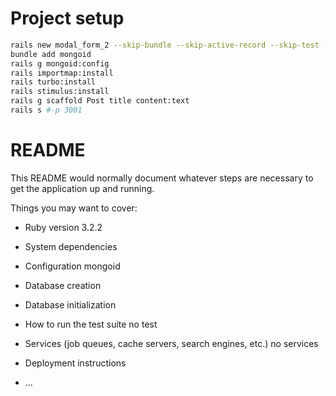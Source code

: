 # Project setup

```bash
rails new modal_form_2 --skip-bundle --skip-active-record --skip-test --skip-system-test && cd modal_form_2
bundle add mongoid
rails g mongoid:config
rails importmap:install
rails turbo:install
rails stimulus:install
rails g scaffold Post title content:text
rails s #-p 3001
```

# README

This README would normally document whatever steps are necessary to get the
application up and running.

Things you may want to cover:

* Ruby version
3.2.2

* System dependencies

* Configuration
mongoid

* Database creation

* Database initialization

* How to run the test suite
no test

* Services (job queues, cache servers, search engines, etc.)
no services

* Deployment instructions

* ...
